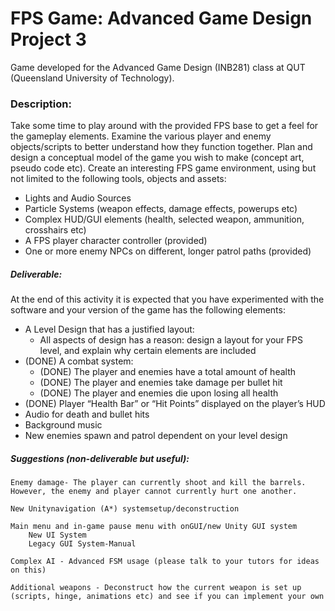 # FPS Game: Advanced Game Design Project 3

Game developed for the Advanced Game Design (INB281) class at QUT (Queensland University of Technology).

### Description:

Take some time to play around with the provided FPS base to get a feel for the gameplay elements. Examine the various player and enemy objects/scripts to better understand how they function together. Plan and design a conceptual model of the game you wish to make (concept art, pseudo code etc). Create an interesting FPS game environment, using but not limited to the following tools, objects and assets:
- Lights and Audio Sources
- Particle Systems (weapon effects, damage effects, powerups etc)
- Complex HUD/GUI elements (health, selected weapon,  ammunition, crosshairs etc)
- A FPS player character controller (provided)
- One or more enemy NPCs on different, longer patrol paths (provided)

##### Deliverable:
At the end of this activity it is expected that you have experimented with the software and your version of the game has the following elements:
- A Level Design that has a justified layout:
    - All aspects of design has a reason: design a layout for your FPS level, and explain why certain elements are included
- (DONE) A combat system:
    - (DONE) The player and enemies have a total amount of health
    - (DONE) The player and enemies take damage per bullet hit
    - (DONE) The player and enemies die upon losing all health
- (DONE) Player “Health Bar” or “Hit Points” displayed on the player’s HUD
- Audio for death and bullet hits
- Background music
- New enemies spawn and patrol dependent on your level design

##### Suggestions (non-deliverable but useful):

    Enemy damage- The player can currently shoot and kill the barrels. However, the enemy and player cannot currently hurt one another.

    New Unitynavigation (A*) systemsetup/deconstruction

    Main menu and in-game pause menu with onGUI/new Unity GUI system
        New UI System
        Legacy GUI System-Manual

    Complex AI - Advanced FSM usage (please talk to your tutors for ideas on this)

    Additional weapons - Deconstruct how the current weapon is set up (scripts, hinge, animations etc) and see if you can implement your own
